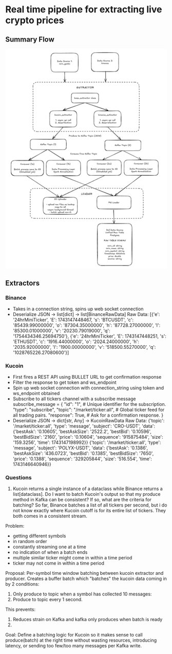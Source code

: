 # Real time pipeline for extracting live crypto prices

## Summary Flow
![img.png](./images/img.png)


## Extractors

### Binance
- Takes in a connection string, spins up web socket connection
- Deserialize JSON -> list[dict] -> list[BinanceRawData]
Raw Data:
[{'e': '24hrMiniTicker', 'E': 1743147448467, 's': 'BTCUSDT', 'c': '85439.99000000', 'o': '87304.35000000', 'h': '87728.27000000', 'l': '85300.01000000', 'v': '20230.79019000', 'q': '1754434346.25694750'},
{'e': '24hrMiniTicker', 'E': 1743147448251, 's': 'ETHUSDT', 'c': '1916.44000000', 'o': '2024.24000000', 'h': '2035.92000000', 'l': '1900.00000000', 'v': '518500.55270000', 'q': '1028765226.27080600'}]


### Kucoin
- First fires a REST API using BULLET URL to get confirmation response
- Filter the response to get token and ws_endpoint
- Spin up web socket connection with connection_string using token and ws_endpoint obtained
- Subscribe to all tickers channel with a subscribe message
subscribe_message = {
    "id": "1",  # Unique identifier for the subscription.
    "type": "subscribe",
    "topic": "/market/ticker:all",  # Global ticker feed for all trading pairs.
    "response": True,  # Ask for a confirmation response.
}
- Deserialize JSON -> dict[str, Any] -> KucoinRawData
Raw Data:
{'topic': '/market/ticker:all', 'type': 'message', 'subject': 'CRO-USDT', 'data': {'bestAsk': '0.10605', 'bestAskSize': '2522.2', 'bestBid': '0.10596', 'bestBidSize': '2160', 'price': '0.10604', 'sequence': '915875484', 'size': '159.3256', 'time': 1743147198992}}
{'topic': '/market/ticker:all', 'type': 'message', 'subject': 'POLYX-USDT', 'data': {'bestAsk': '0.1386', 'bestAskSize': '436.0723', 'bestBid': '0.1385', 'bestBidSize': '7650', 'price': '0.1388', 'sequence': '329205844', 'size': '516.554', 'time': 1743146640946}}


### Questions
1. Kucoin returns a single instance of a dataclass while Binance returns a list[dataclass]. Do I want to batch Kucoin's output so that my produce method
in Kafka can be consistent? If so, what are the criteria for batching? So far, Binance batches a list of all tickers per second, but i do not know
exactly where Kucoin cutoff is for its entire list of tickers. They both comes in a consistent stream.

Problem:
- getting different symbols
- in random order
- constantly streaming one at a time
- no indication of when a batch ends
- multiple similar ticker might come in within a time period
- ticker may not come in within a time period

Proposal:
Per-symbol time window batching between kucoin extractor and producer.
Creates a buffer batch which "batches" the kucoin data coming in by 2 conditions:
1. Only produce to topic when a symbol has collected 10 messages:
2. Produce to topic every 1 second.

This prevents:
1. Reduces strain on Kafka and kafka only produces when batch is ready
2. 


Goal: Define a batching logic for Kucoin so it makes sense to call produce(batch) at the right time without wasting 
resources, introducing latency, or sending too few/too many messages per Kafka write.

